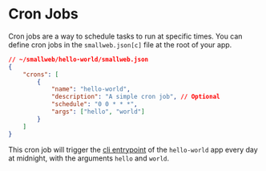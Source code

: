 # Cron Jobs

Cron jobs are a way to schedule tasks to run at specific times.
You can define cron jobs in the `smallweb.json[c]` file at the root of your app.

```json
// ~/smallweb/hello-world/smallweb.json
{
    "crons": [
        {
            "name": "hello-world",
            "description": "A simple cron job", // Optional
            "schedule": "0 0 * * *",
            "args": ["hello", "world"]
        }
    ]
}
```

This cron job will trigger the [cli entrypoint](./commands.md) of the `hello-world` app every day at midnight, with the arguments `hello` and `world`.

